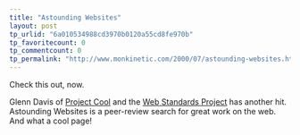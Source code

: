 ```yaml
---
title: "Astounding Websites"
layout: post
tp_urlid: "6a010534988cd3970b0120a55cd8fe970b"
tp_favoritecount: 0
tp_commentcount: 0
tp_permalink: "http://www.monkinetic.com/2000/07/astounding-websites.html"
---
```

Check this out, now. 



Glenn Davis of <a href="http://www.projectcool.com/">Project Cool</a> and the <a href="http://www.webstandards.org">Web Standards Project</a> has another hit. Astounding Websites is a peer-review search for great work on the web. And what a cool page!

